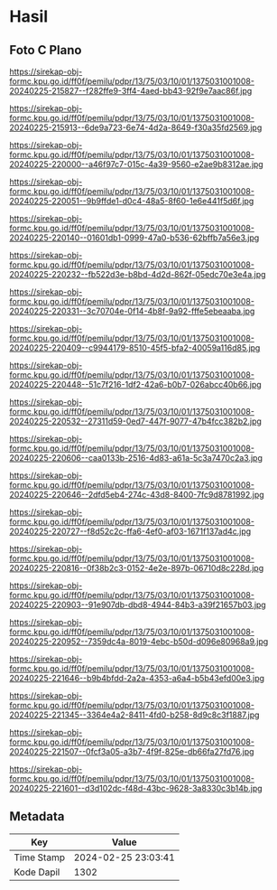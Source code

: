 # Hasil

## Foto C Plano

https://sirekap-obj-formc.kpu.go.id/ff0f/pemilu/pdpr/13/75/03/10/01/1375031001008-20240225-215827--f282ffe9-3ff4-4aed-bb43-92f9e7aac86f.jpg

https://sirekap-obj-formc.kpu.go.id/ff0f/pemilu/pdpr/13/75/03/10/01/1375031001008-20240225-215913--6de9a723-6e74-4d2a-8649-f30a35fd2569.jpg

https://sirekap-obj-formc.kpu.go.id/ff0f/pemilu/pdpr/13/75/03/10/01/1375031001008-20240225-220000--a46f97c7-015c-4a39-9560-e2ae9b8312ae.jpg

https://sirekap-obj-formc.kpu.go.id/ff0f/pemilu/pdpr/13/75/03/10/01/1375031001008-20240225-220051--9b9ffde1-d0c4-48a5-8f60-1e6e441f5d6f.jpg

https://sirekap-obj-formc.kpu.go.id/ff0f/pemilu/pdpr/13/75/03/10/01/1375031001008-20240225-220140--01601db1-0999-47a0-b536-62bffb7a56e3.jpg

https://sirekap-obj-formc.kpu.go.id/ff0f/pemilu/pdpr/13/75/03/10/01/1375031001008-20240225-220232--fb522d3e-b8bd-4d2d-862f-05edc70e3e4a.jpg

https://sirekap-obj-formc.kpu.go.id/ff0f/pemilu/pdpr/13/75/03/10/01/1375031001008-20240225-220331--3c70704e-0f14-4b8f-9a92-fffe5ebeaaba.jpg

https://sirekap-obj-formc.kpu.go.id/ff0f/pemilu/pdpr/13/75/03/10/01/1375031001008-20240225-220409--c9944179-8510-45f5-bfa2-40059a116d85.jpg

https://sirekap-obj-formc.kpu.go.id/ff0f/pemilu/pdpr/13/75/03/10/01/1375031001008-20240225-220448--51c7f216-1df2-42a6-b0b7-026abcc40b66.jpg

https://sirekap-obj-formc.kpu.go.id/ff0f/pemilu/pdpr/13/75/03/10/01/1375031001008-20240225-220532--27311d59-0ed7-447f-9077-47b4fcc382b2.jpg

https://sirekap-obj-formc.kpu.go.id/ff0f/pemilu/pdpr/13/75/03/10/01/1375031001008-20240225-220606--caa0133b-2516-4d83-a61a-5c3a7470c2a3.jpg

https://sirekap-obj-formc.kpu.go.id/ff0f/pemilu/pdpr/13/75/03/10/01/1375031001008-20240225-220646--2dfd5eb4-274c-43d8-8400-7fc9d8781992.jpg

https://sirekap-obj-formc.kpu.go.id/ff0f/pemilu/pdpr/13/75/03/10/01/1375031001008-20240225-220727--f8d52c2c-ffa6-4ef0-af03-1671f137ad4c.jpg

https://sirekap-obj-formc.kpu.go.id/ff0f/pemilu/pdpr/13/75/03/10/01/1375031001008-20240225-220816--0f38b2c3-0152-4e2e-897b-06710d8c228d.jpg

https://sirekap-obj-formc.kpu.go.id/ff0f/pemilu/pdpr/13/75/03/10/01/1375031001008-20240225-220903--91e907db-dbd8-4944-84b3-a39f21657b03.jpg

https://sirekap-obj-formc.kpu.go.id/ff0f/pemilu/pdpr/13/75/03/10/01/1375031001008-20240225-220952--7359dc4a-8019-4ebc-b50d-d096e80968a9.jpg

https://sirekap-obj-formc.kpu.go.id/ff0f/pemilu/pdpr/13/75/03/10/01/1375031001008-20240225-221646--b9b4bfdd-2a2a-4353-a6a4-b5b43efd00e3.jpg

https://sirekap-obj-formc.kpu.go.id/ff0f/pemilu/pdpr/13/75/03/10/01/1375031001008-20240225-221345--3364e4a2-8411-4fd0-b258-8d9c8c3f1887.jpg

https://sirekap-obj-formc.kpu.go.id/ff0f/pemilu/pdpr/13/75/03/10/01/1375031001008-20240225-221507--0fcf3a05-a3b7-4f9f-825e-db66fa27fd76.jpg

https://sirekap-obj-formc.kpu.go.id/ff0f/pemilu/pdpr/13/75/03/10/01/1375031001008-20240225-221601--d3d102dc-f48d-43bc-9628-3a8330c3b14b.jpg


## Metadata

| Key        | Value               |
| ---------- | ------------------- |
| Time Stamp | 2024-02-25 23:03:41 |
| Kode Dapil | 1302                |



